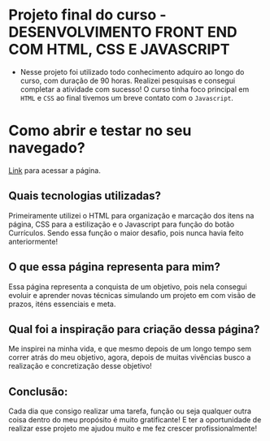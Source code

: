 # Projeto final do curso - DESENVOLVIMENTO FRONT END COM HTML, CSS E JAVASCRIPT

- Nesse projeto foi utilizado todo conhecimento adquiro ao longo do curso, com duração de 90 horas. Realizei pesquisas e consegui completar a atividade com sucesso! O curso tinha foco principal em `HTML` e `CSS` ao final tivemos um breve contato com o `Javascript`.

# Como abrir e testar no seu navegado?

[Link](https://marcelodecarli.github.io/MarceloDeCarliRocha/) para acessar a página.



## Quais tecnologias utilizadas?

Primeiramente utilizei o HTML para organização e marcação dos itens na página, CSS para a estilização e o Javascript para função do botão Currículos. Sendo essa função o maior desafio, pois nunca havia feito anteriormente!

## O que essa página representa para mim?
Essa página representa a conquista de um objetivo, pois nela consegui evoluir e aprender novas técnicas simulando um projeto em com visão de prazos, iténs essenciais e meta.

## Qual foi a inspiração para criação dessa página?

Me inspirei na minha vida, e que mesmo depois de um longo tempo sem correr atrás do meu objetivo, agora, depois de muitas vivências busco a realização e concretização desse objetivo!

## Conclusão:

Cada dia que consigo realizar uma tarefa, função ou seja qualquer outra coisa dentro do meu propósito é muito gratificante! E ter a oportunidade de realizar esse projeto me ajudou muito e me fez crescer profissionalmente!